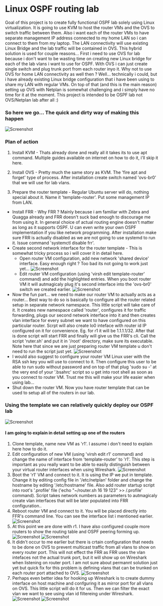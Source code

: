 # Linux OSPF routing lab

Goal of this project is to create fully functional OSPF lab solely using Linux virtualization. It is going to use KVM to host the router VMs and the OVS to switch traffic between them. Also i want each of the router VMs to have separate management IP address connected to my home LAN so i can connect to them from my laptop. The LAN connectivity will use existing Linux Bridge and the lab traffic will be contained in OVS. This hybrid solution is used for couple reasons... First i need to use OVS for lab because i don't want to be wasting time on creating new Linux bridge for each of the lab vlans i want to use for OSPF. With OVS i can just create single switch and plug trunk port from each router inyo it. Why not to use OVS for home LAN connectivity as well then ? Well... technically i could, but i have already existing Linux bridge configuration that i have been using to share my LAN with regular VMs. On top of that (and this is the main reason) setting up OVS with Netplan is somewhat challenging and i simply have no time for it at the moment. This project is intended to be OSPF lab not OVS/Netplan lab after all :)

### So here we go... The quick and dirty way of making this happen

![Screenshot](https://github.com/ccie18643/Linux-OSPF-lab/blob/main/pictures/linux_routing_lab.png)


### Plan of action

1. Install KVM - Thats already done and really all it takes its to use apt command. Multiple guides available on internet on how to do it, i'll skip it here.
2. Install OVS - Pretty much the same story as KVM. The 'fire apt and forget' type of process. After installation create switch named 'ovs-br0' that we will use for lab vlans.

3. Prepare the router template - Regular Ubuntu server will do, nothing special about it. Name it 'template-router'. Put some management IP from LAN.
 - Install FRR - Why FRR ? Mainly because i am familiar with Zebra and Quagga already and FRR doesn't suck bad enough to discourage me from using it. In general choice of actual routing engine doesn't matter as long as it supports OSPF. U can even write your own OSPF implementation if you like network programming. After installation make sure FRR is actually disabled as we are not going to use systemd to run it. Issue command 'systemctl disable frr'.
 - Create second network interface for the router template - This is somewhat tricky process so i will cover it in detail here.
   - Open router VM configuration, add new network 'shared device' interface. Easy enough right ? Too bad its not going to work just yet...
   ![Screenshot](https://github.com/ccie18643/Linux-OSPF-lab/blob/main/pictures/kvm_add_if.png)
   - Edit router VM configuration (using 'virsh edit template-router' command) and add the highlighted entries. When you boot router VM it will autmagicaly plug it's second interface into the 'ovs-br0' switch we created earlier.
   ![Screenshot](https://github.com/ccie18643/Linux-OSPF-lab/blob/main/pictures/kvm_mod_if.png)
 - Now the fun part... we need to make our router VM to actually acts as a router... Best way to do so is basically to configure all the router related setup in separate network namespace. This little script will take care of it. It creates new namespace called 'router', configures it for traffic forwarding, plugs our second network interface into it and then creates vlan interface for every subnet we want to have configured on this particular router. Scrpt will also create lo0 inteface with router id IP configured on it for convenience. Eg. for r1 it will be 1.1.1.1/32. After that is done script will start FRR and finally will give us the FRR's cli. Call the script 'ruter.sh' and put it in '/root' directory, make sure its executable. Note here that since we are just preparing router VM template u don't need to run the script just yet.
  ![Screenshot](https://github.com/ccie18643/Linux-OSPF-lab/blob/main/pictures/router_script.png)
 - I would also suggest to configure your router VM Linux user with the RSA ssh key you will use to connect to it. Then configure this user to be able to run sudo without password and on top of that plug 'sudo su -' at the very end of your '.bsahrc' script so u get into root shell as soon as you connect to router VM. Trust me this will make your life easier when using lab...
 - Shut down the router VM. Now you have router template that can be used to setup all of the routers in our lab.

### Using the template we can relatively quickly deploy our OSPF lab 

![Screenshot](https://github.com/ccie18643/Linux-OSPF-lab/blob/main/pictures/linux_ospf_lab.png)

#### I am going to explain in detail setting up one of the routers

1. Clone template, name new VM as 'r1'. I assume i don't need to explain here how to do it.
2. Edit configuration of new VM (using 'virsh edit r1' command) and change the name of interface from 'template-router' to 'r1'. This step is important as you really want to be able to easily distinguish between your virtual router interfaces when using Wireshark.
![Screenshot](https://github.com/ccie18643/Linux-OSPF-lab/blob/main/pictures/r1_kvm_mod_if.png)
3. Boot the 'r1' VM and connect to it. It is using the IP we put in template. Change it by editing config file in '/etc/netplan' folder and change the hostname by editing '/etc/hostname' file. Also add router startup script into root's '.profile' file ('echo "~/router.sh 16 19 123" >> /.profile' command). Script takes network numbers as parameters to autmagicaly create vlan interfaces that will be later populated into FRR configuration..
4. Reboot router VM and connect to it. You will be placed directly into FFR's command line. You can see the interface list i mentioned earlier.
![Screenshot](https://github.com/ccie18643/Linux-OSPF-lab/blob/main/pictures/r1_second_boot.png)
5. At this point we are done with r1. I have also configured couple more routers to show the routing table and OSPF peering forming up.
![Screenshot](https://github.com/ccie18643/Linux-OSPF-lab/blob/main/pictures/r1_ospf_nei.png)
![Screenshot](https://github.com/ccie18643/Linux-OSPF-lab/blob/main/pictures/r1_ospf_nei_pcap.png)
6. It didn't occur to me earlier but there is crtain configuration that needs to be done on OVS to prevent multicast traffic from all vlans to show on every router port. This will not effect the FRR as FRR uses the vlan intefaces not the actual trunk port, but it will show up on Wireshark when listening on router port. I am not sure about permannt solution just yet but quick fix for this problem is defining vlans that can be trunked on each router port attached to OVS.
![Screenshot](https://github.com/ccie18643/Linux-OSPF-lab/blob/main/pictures/ovs_trunk_setup.png)
7. Perhaps even better idea for hooking up Wireshark is to create dummy interface on host machine and confguring it as mirror port for all vlans on OVS. This little script will do it for us. Then we can filter the exact vlan we want to see using vlan id filtereing under Wireshark.
![Screenshot](https://github.com/ccie18643/Linux-OSPF-lab/blob/main/pictures/labtap.png)
![Screenshot](https://github.com/ccie18643/Linux-OSPF-lab/blob/main/pictures/ws_tag_filter.png)

